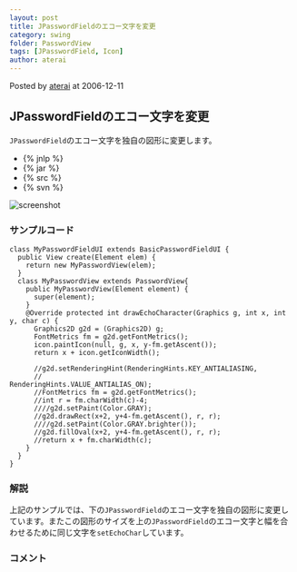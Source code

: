 ```yaml
---
layout: post
title: JPasswordFieldのエコー文字を変更
category: swing
folder: PasswordView
tags: [JPasswordField, Icon]
author: aterai
---
```


Posted by [aterai](http://terai.xrea.jp/aterai.html) at 2006-12-11

## JPasswordFieldのエコー文字を変更
`JPasswordField`のエコー文字を独自の図形に変更します。

- {% jnlp %}
- {% jar %}
- {% src %}
- {% svn %}

<!-- dummy comment line for breaking list -->

![screenshot](http://lh6.ggpht.com/_9Z4BYR88imo/TQTQ8cs8ApI/AAAAAAAAAgY/gxUUdKI65yA/s800/PasswordView.png)

### サンプルコード
<pre class="prettyprint"><code>class MyPasswordFieldUI extends BasicPasswordFieldUI {
  public View create(Element elem) {
    return new MyPasswordView(elem);
  }
  class MyPasswordView extends PasswordView{
    public MyPasswordView(Element element) {
      super(element);
    }
    @Override protected int drawEchoCharacter(Graphics g, int x, int y, char c) {
      Graphics2D g2d = (Graphics2D) g;
      FontMetrics fm = g2d.getFontMetrics();
      icon.paintIcon(null, g, x, y-fm.getAscent());
      return x + icon.getIconWidth();

      //g2d.setRenderingHint(RenderingHints.KEY_ANTIALIASING,
      //                                    RenderingHints.VALUE_ANTIALIAS_ON);
      //FontMetrics fm = g2d.getFontMetrics();
      //int r = fm.charWidth(c)-4;
      ////g2d.setPaint(Color.GRAY);
      //g2d.drawRect(x+2, y+4-fm.getAscent(), r, r);
      ////g2d.setPaint(Color.GRAY.brighter());
      //g2d.fillOval(x+2, y+4-fm.getAscent(), r, r);
      //return x + fm.charWidth(c);
    }
  }
}
</code></pre>

### 解説
上記のサンプルでは、下の`JPasswordField`のエコー文字を独自の図形に変更しています。またこの図形のサイズを上の`JPasswordField`のエコー文字と幅を合わせるために同じ文字を`setEchoChar`しています。

### コメント
